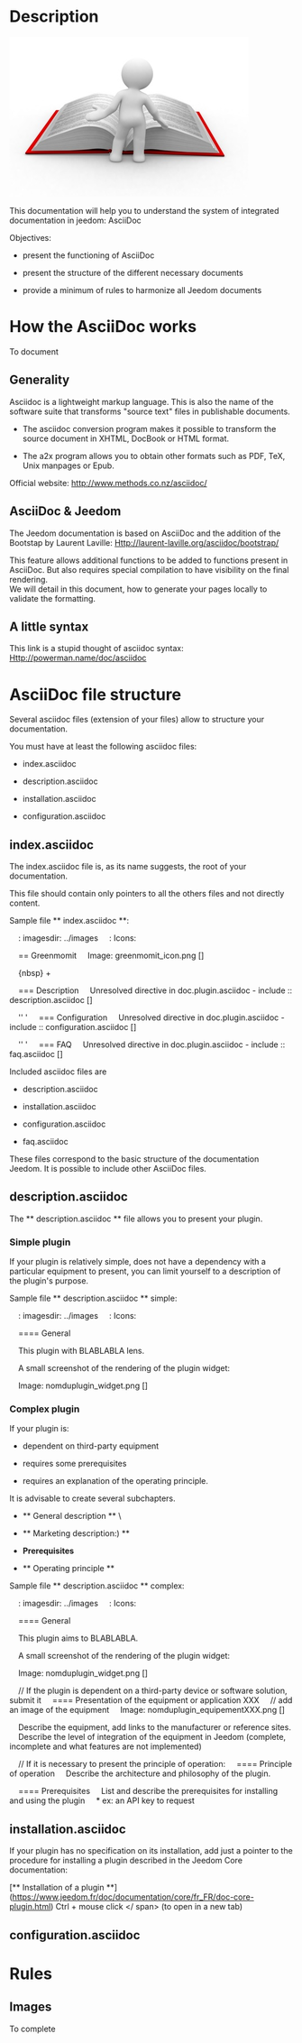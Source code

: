 Description
===========

![dev.plugin simple.01](../images/dev.plugin-simple.01.jpg)

This documentation will help you to understand the system of
integrated documentation in jeedom: AsciiDoc

Objectives:

-   present the functioning of AsciiDoc

-   present the structure of the different necessary documents

-   provide a minimum of rules to harmonize all
    Jeedom documents

How the AsciiDoc works
============================

To document

Generality
----------

Asciidoc is a lightweight markup language. This is also the name of the
software suite that transforms "source text" files
in publishable documents.

-   The asciidoc conversion program makes it possible to transform the
    source document in XHTML, DocBook or HTML format.

-   The a2x program allows you to obtain other formats such as PDF,
    TeX, Unix manpages or Epub.

Official website: <http://www.methods.co.nz/asciidoc/>

AsciiDoc & Jeedom
-----------------

The Jeedom documentation is based on AsciiDoc and the addition of the
Bootstap by Laurent Laville:
<Http://laurent-laville.org/asciidoc/bootstrap/>

This feature allows additional functions to be added to
functions present in AsciiDoc. But also requires
special compilation to have visibility on the final rendering.
\
We will detail in this document, how to generate your pages locally
to validate the formatting.

A little syntax
-----------------

This link is a stupid thought of asciidoc syntax:
<Http://powerman.name/doc/asciidoc>

AsciiDoc file structure
===============================

Several asciidoc files (extension of your files) allow to
structure your documentation.

You must have at least the following asciidoc files:

-   index.asciidoc

-   description.asciidoc

-   installation.asciidoc

-   configuration.asciidoc

index.asciidoc
--------------

The index.asciidoc file is, as its name suggests, the root of
your documentation.

This file should contain only pointers to all the others
files and not directly content.

Sample file ** index.asciidoc **:

    : imagesdir: ../images
    : Icons:

    == Greenmomit
    Image: greenmomit_icon.png []

    {nbsp} +

    === Description
    Unresolved directive in doc.plugin.asciidoc - include :: description.asciidoc []

    '' '
    === Configuration
    Unresolved directive in doc.plugin.asciidoc - include :: configuration.asciidoc []

    '' '
    === FAQ
    Unresolved directive in doc.plugin.asciidoc - include :: faq.asciidoc []

Included asciidoc files are

-   description.asciidoc

-   installation.asciidoc

-   configuration.asciidoc

-   faq.asciidoc

These files correspond to the basic structure of the documentation
Jeedom. It is possible to include other AsciiDoc files.

description.asciidoc
--------------------

The ** description.asciidoc ** file allows you to present your
plugin.

### Simple plugin

If your plugin is relatively simple, does not have a dependency with a
particular equipment to present, you can limit yourself to a
description of the plugin's purpose.

Sample file ** description.asciidoc ** simple:

    : imagesdir: ../images
    : Icons:

    ==== General

    This plugin with BLABLABLA lens.

    A small screenshot of the rendering of the plugin widget:

    Image: nomduplugin_widget.png []

### Complex plugin

If your plugin is:

-   dependent on third-party equipment

-   requires some prerequisites

-   requires an explanation of the operating principle.

It is advisable to create several subchapters.

-   ** General description ** \

-   ** Marketing description:) **

-   **Prerequisites**

-   ** Operating principle **

Sample file ** description.asciidoc ** complex:

    : imagesdir: ../images
    : Icons:

    ==== General

    This plugin aims to BLABLABLA.

    A small screenshot of the rendering of the plugin widget:

    Image: nomduplugin_widget.png []

    // If the plugin is dependent on a third-party device or software solution, submit it
    ==== Presentation of the equipment or application XXX
    // add an image of the equipment
    Image: nomduplugin_equipementXXX.png []

    Describe the equipment, add links to the manufacturer or reference sites.
    Describe the level of integration of the equipment in Jeedom (complete, incomplete and what features are not implemented)

    // If it is necessary to present the principle of operation:
    ==== Principle of operation
    Describe the architecture and philosophy of the plugin.

    ==== Prerequisites
    List and describe the prerequisites for installing and using the plugin
    * ex: an API key to request

installation.asciidoc
---------------------

If your plugin has no specification on its installation, add
just a pointer to the procedure for installing a plugin described
in the Jeedom Core documentation:

[** Installation of a
plugin **] (https://www.jeedom.fr/doc/documentation/core/fr_FR/doc-core-plugin.html)
<span class = "keycombo"> Ctrl + mouse click </ span> (to open in a
new tab)

configuration.asciidoc
----------------------

Rules
======

Images
----------

To complete
